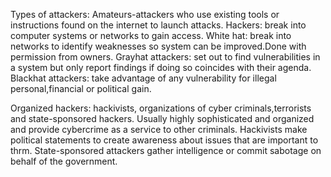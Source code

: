 

Types of attackers:
Amateurs-attackers who use existing tools or instructions found on the internet to launch attacks.
Hackers:
break into computer systems or networks to gain access.
White hat: break into networks to identify weaknesses so system can be improved.Done with permission from owners.
Grayhat attackers: set out to find vulnerabilities in a system but only report findings if doing so coincides with their agenda.
Blackhat attackers: take advantage of any vulnerability for illegal personal,financial or political gain.

Organized hackers: hackivists, organizations of cyber criminals,terrorists and state-sponsored hackers. Usually highly sophisticated and organized and provide cybercrime as a service to other criminals. Hackivists make political statements to create awareness about issues that are important to thrm.
State-sponsored attackers gather intelligence or commit sabotage on behalf of the government.
